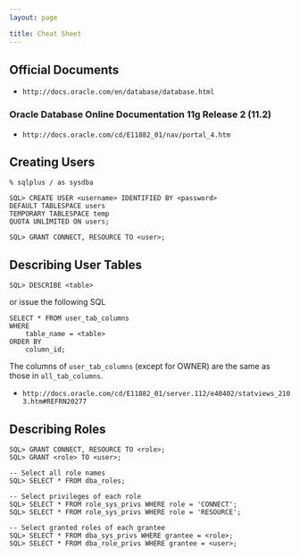 ```yaml
---
layout: page

title: Cheat Sheet
---
```


## Official Documents

* `http://docs.oracle.com/en/database/database.html`

### Oracle Database Online Documentation 11g Release 2 (11.2)

* `http://docs.oracle.com/cd/E11882_01/nav/portal_4.htm`

## Creating Users

    % sqlplus / as sysdba

    SQL> CREATE USER <username> IDENTIFIED BY <password>
    DEFAULT TABLESPACE users
    TEMPORARY TABLESPACE temp
    QUOTA UNLIMITED ON users;

    SQL> GRANT CONNECT, RESOURCE TO <user>;

## Describing User Tables

    SQL> DESCRIBE <table>

or issue the following SQL

    SELECT * FROM user_tab_columns
    WHERE
        table_name = <table>
    ORDER BY
        column_id;

The columns of `user_tab_columns` (except for OWNER) are the same as those in `all_tab_columns`.

* `http://docs.oracle.com/cd/E11882_01/server.112/e40402/statviews_2103.htm#REFRN20277`

## Describing Roles

    SQL> GRANT CONNECT, RESOURCE TO <role>;
    SQL> GRANT <role> TO <user>;

    -- Select all role names
    SQL> SELECT * FROM dba_roles;

    -- Select privileges of each role
    SQL> SELECT * FROM role_sys_privs WHERE role = 'CONNECT';
    SQL> SELECT * FROM role_sys_privs WHERE role = 'RESOURCE';

    -- Select granted roles of each grantee
    SQL> SELECT * FROM dba_sys_privs WHERE grantee = <role>;
    SQL> SELECT * FROM dba_role_privs WHERE grantee = <user>;

